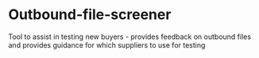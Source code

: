 # Outbound-file-screener
Tool to assist in testing new buyers - provides feedback on outbound files and provides guidance for which suppliers to use for testing
